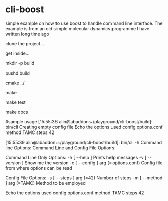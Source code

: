 # cli-boost
simple example on how to use boost to handle command line interface. The example is from an old simple molecular dynamics programme I have written long time ago

clone the project... 

get inside... 

mkdir -p build

pushd build

cmake ../

make

make test

make docs


#sample usage
[15:55:36 alin@abaddon:~/playground/cli-boost/build]: bin/cli 
Creating empty config file 
Echo the options used 
config options.conf 
method TAMC 
steps 42 

[15:55:39 alin@abaddon:~/playground/cli-boost/build]: bin/cli -h
Command line Options:
Command Line and Config File Options:

Command Line Only Options:
  -h [ --help ]                        Prints help messages
  -v [ --version ]                     Show me the version
  -c [ --config ] arg (=options.conf)  Config file from where options can be 
                                       read

Config File Options:
  -s [ --steps ] arg (=42)             Number of steps
  -m [ --method ] arg (=TAMC)          Method to be employed

[15:55:41 alin@abaddon:~/playground/cli-boost/build]: bin/cli 
Echo the options used
config options.conf
method TAMC
steps 42
